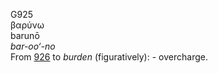 <body>
  <p>G925<br>  βαρύνω  <br> barunō  <br><i>bar-oo‘-no </i><br>From <a href="g0926.htm">926</a>  to <i>burden</i> (figuratively): - overcharge.<br></p>
 </body>